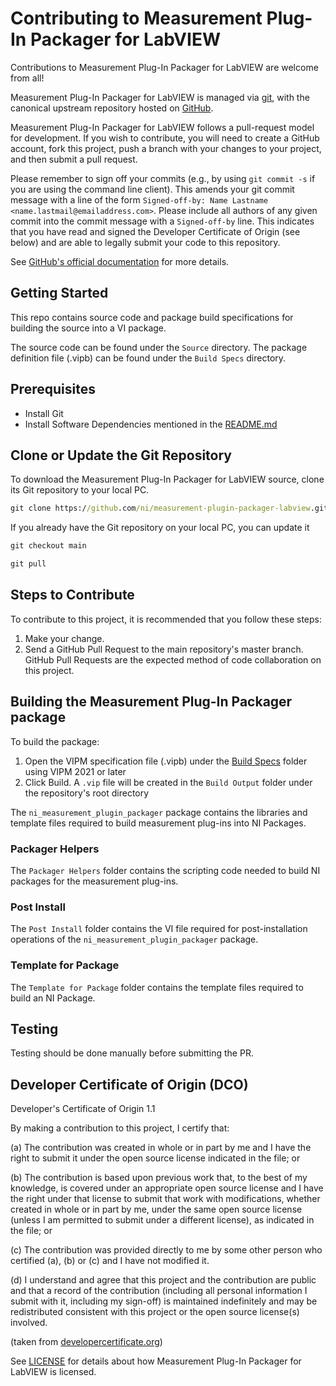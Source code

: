 # Contributing to Measurement Plug-In Packager for LabVIEW

Contributions to Measurement Plug-In Packager for LabVIEW are welcome from all!

Measurement Plug-In Packager for LabVIEW is managed via [git](https://git-scm.com), with the
canonical upstream repository hosted on
[GitHub](https://github.com/ni/measurement-plugin-packager-labview).

Measurement Plug-In Packager for LabVIEW follows a pull-request model for development. If you wish
to contribute, you will need to create a GitHub account, fork this project, push a branch with your
changes to your project, and then submit a pull request.

Please remember to sign off your commits (e.g., by using `git commit -s` if you are using the
command line client). This amends your git commit message with a line of the form `Signed-off-by:
Name Lastname <name.lastmail@emailaddress.com>`. Please include all authors of any given commit into
the commit message with a `Signed-off-by` line. This indicates that you have read and signed the
Developer Certificate of Origin (see below) and are able to legally submit your code to this
repository.

See [GitHub's official documentation](https://help.github.com/articles/using-pull-requests/) for
more details.

## Getting Started

This repo contains source code and package build specifications for building the source into a VI
package.

The source code can be found under the `Source` directory. The package definition file (.vipb) can
be found under the `Build Specs` directory.

## Prerequisites

- Install Git
- Install Software Dependencies mentioned in the [README.md](./README.md)

## Clone or Update the Git Repository

To download the Measurement Plug-In Packager for LabVIEW source, clone its Git repository to your
local PC.

```cmd
git clone https://github.com/ni/measurement-plugin-packager-labview.git
```

If you already have the Git repository on your local PC, you can update it

```cmd
git checkout main

git pull
```

## Steps to Contribute

To contribute to this project, it is recommended that you follow these steps:

1. Make your change.
2. Send a GitHub Pull Request to the main repository's master branch. GitHub Pull Requests are the
   expected method of code collaboration on this project.

## Building the Measurement Plug-In Packager package

To build the package:

1. Open the VIPM specification file (.vipb) under the [Build
   Specs](https://github.com/ni/measurement-plugin-packager-labview/tree/main/Build%20Specs) folder
   using VIPM 2021 or later
2. Click Build. A `.vip` file will be created in the `Build Output` folder under the repository's
   root directory

The `ni_measurement_plugin_packager` package contains the libraries and template files required to
build measurement plug-ins into NI Packages.

### Packager Helpers

The `Packager Helpers` folder contains the scripting code needed to build NI packages for the
measurement plug-ins.

### Post Install

The `Post Install` folder contains the VI file required for post-installation operations of the
`ni_measurement_plugin_packager` package.

### Template for Package

The `Template for Package` folder contains the template files required to build an NI Package.

## Testing

Testing should be done manually before submitting the PR.

## Developer Certificate of Origin (DCO)

   Developer's Certificate of Origin 1.1

   By making a contribution to this project, I certify that:

   (a) The contribution was created in whole or in part by me and I have the right to submit it
       under the open source license indicated in the file; or

   (b) The contribution is based upon previous work that, to the best of my knowledge, is covered
       under an appropriate open source license and I have the right under that license to submit
       that work with modifications, whether created in whole or in part by me, under the same open
       source license (unless I am permitted to submit under a different license), as indicated in
       the file; or

   (c) The contribution was provided directly to me by some other person who certified (a), (b) or
       (c) and I have not modified it.

   (d) I understand and agree that this project and the contribution are public and that a record of
       the contribution (including all personal information I submit with it, including my sign-off)
       is maintained indefinitely and may be redistributed consistent with this project or the open
       source license(s) involved.

(taken from [developercertificate.org](https://developercertificate.org/))

See [LICENSE](https://github.com/ni/measurement-plugin-packager-labview/blob/main/LICENSE) for
details about how Measurement Plug-In Packager for LabVIEW is licensed.
